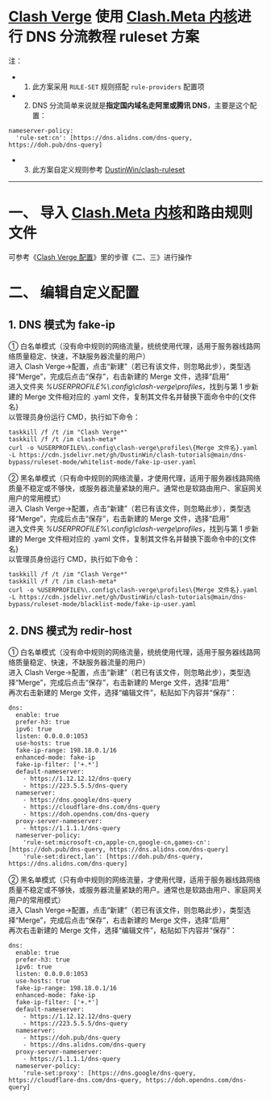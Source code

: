 # [Clash Verge](https://github.com/zzzgydi/clash-verge) 使用 [Clash.Meta 内核](https://github.com/MetaCubeX/Clash.Meta)进行 DNS 分流教程 ruleset 方案
注：
- 1. 此方案采用 `RULE-SET` 规则搭配 `rule-providers` 配置项
- 2. DNS 分流简单来说就是**指定国内域名走阿里或腾讯 DNS**，主要是这个配置：
```
nameserver-policy:
  'rule-set:cn': [https://dns.alidns.com/dns-query, https://doh.pub/dns-query]
```
- 3. 此方案自定义规则参考 [DustinWin/clash-ruleset](https://github.com/DustinWin/clash-ruleset)
---
# 一、 导入 [Clash.Meta 内核](https://github.com/MetaCubeX/Clash.Meta)和路由规则文件
可参考《[Clash Verge 配置](https://github.com/DustinWin/clash-tutorials/blob/main/%E6%95%99%E7%A8%8B%E5%90%88%E9%9B%86/%E5%9F%BA%E7%A1%80%E7%AF%87/Clash%20Verge%20%E9%85%8D%E7%BD%AE.md)》里的步骤《二、三》进行操作
# 二、 编辑自定义配置
## 1. DNS 模式为 fake-ip
① 白名单模式（没有命中规则的网络流量，统统使用代理，适用于服务器线路网络质量稳定、快速，不缺服务器流量的用户）  
进入 Clash Verge->配置，点击“新建”（若已有该文件，则忽略此步），类型选择“Merge”，完成后点击“保存”，右击新建的 Merge 文件，选择“启用”  
进入文件夹 *%USERPROFILE%\\.config\clash-verge\profiles*，找到与第 1 步新建的 Merge 文件相对应的 .yaml 文件，复制其文件名并替换下面命令中的{文件名}  
以管理员身份运行 CMD，执行如下命令：
```
taskkill /f /t /im "Clash Verge*"
taskkill /f /t /im clash-meta*
curl -o %USERPROFILE%\.config\clash-verge\profiles\{Merge 文件名}.yaml -L https://cdn.jsdelivr.net/gh/DustinWin/clash-tutorials@main/dns-bypass/ruleset-mode/whitelist-mode/fake-ip-user.yaml
```
② 黑名单模式（只有命中规则的网络流量，才使用代理，适用于服务器线路网络质量不稳定或不够快，或服务器流量紧缺的用户。通常也是软路由用户、家庭网关用户的常用模式）  
进入 Clash Verge->配置，点击“新建”（若已有该文件，则忽略此步），类型选择“Merge”，完成后点击“保存”，右击新建的 Merge 文件，选择“启用”  
进入文件夹 *%USERPROFILE%\\.config\clash-verge\profiles*，找到与第 1 步新建的 Merge 文件相对应的 .yaml 文件，复制其文件名并替换下面命令中的{文件名}  
以管理员身份运行 CMD，执行如下命令：
```
taskkill /f /t /im "Clash Verge*"
taskkill /f /t /im clash-meta*
curl -o %USERPROFILE%\.config\clash-verge\profiles\{Merge 文件名}.yaml -L https://cdn.jsdelivr.net/gh/DustinWin/clash-tutorials@main/dns-bypass/ruleset-mode/blacklist-mode/fake-ip-user.yaml
```
## 2. DNS 模式为 redir-host
① 白名单模式（没有命中规则的网络流量，统统使用代理，适用于服务器线路网络质量稳定、快速，不缺服务器流量的用户）  
进入 Clash Verge->配置，点击“新建”（若已有该文件，则忽略此步），类型选择“Merge”，完成后点击“保存”，右击新建的 Merge 文件，选择“启用”  
再次右击新建的 Merge 文件，选择“编辑文件”，粘贴如下内容并“保存”：
```
dns:
  enable: true
  prefer-h3: true
  ipv6: true
  listen: 0.0.0.0:1053
  use-hosts: true
  fake-ip-range: 198.18.0.1/16
  enhanced-mode: fake-ip
  fake-ip-filter: ['+.*']
  default-nameserver:
    - https://1.12.12.12/dns-query
    - https://223.5.5.5/dns-query
  nameserver:
    - https://dns.google/dns-query
    - https://cloudflare-dns.com/dns-query
    - https://doh.opendns.com/dns-query
  proxy-server-nameserver:
    - https://1.1.1.1/dns-query
  nameserver-policy:
    'rule-set:microsoft-cn,apple-cn,google-cn,games-cn': [https://doh.pub/dns-query, https://dns.alidns.com/dns-query]
    'rule-set:direct,lan': [https://doh.pub/dns-query, https://dns.alidns.com/dns-query]
```
② 黑名单模式（只有命中规则的网络流量，才使用代理，适用于服务器线路网络质量不稳定或不够快，或服务器流量紧缺的用户。通常也是软路由用户、家庭网关用户的常用模式）  
进入 Clash Verge->配置，点击“新建”（若已有该文件，则忽略此步），类型选择“Merge”，完成后点击“保存”，右击新建的 Merge 文件，选择“启用”  
再次右击新建的 Merge 文件，选择“编辑文件”，粘贴如下内容并“保存”：
```
dns:
  enable: true
  prefer-h3: true
  ipv6: true
  listen: 0.0.0.0:1053
  use-hosts: true
  fake-ip-range: 198.18.0.1/16
  enhanced-mode: fake-ip
  fake-ip-filter: ['+.*']
  default-nameserver:
    - https://1.12.12.12/dns-query
    - https://223.5.5.5/dns-query
  nameserver:
    - https://doh.pub/dns-query
    - https://dns.alidns.com/dns-query
  proxy-server-nameserver:
    - https://1.1.1.1/dns-query
  nameserver-policy:
    'rule-set:proxy': [https://dns.google/dns-query, https://cloudflare-dns.com/dns-query, https://doh.opendns.com/dns-query]
```
